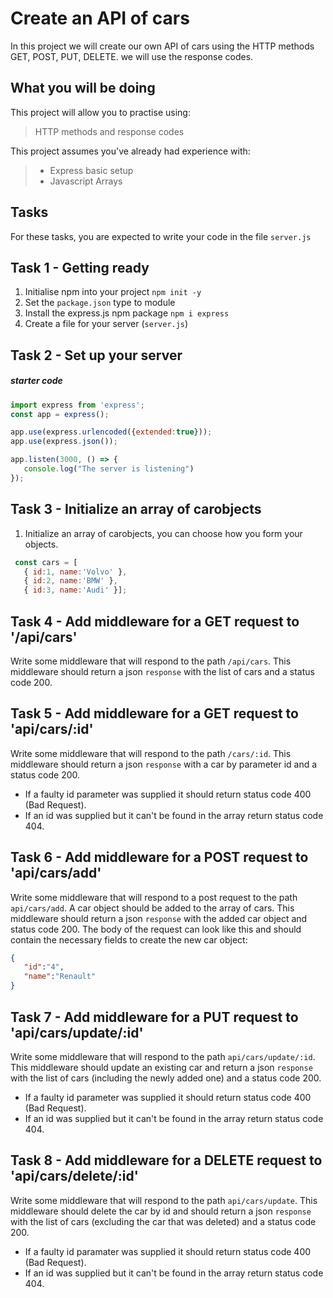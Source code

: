 # Create an API of cars 

In this project we will create our own API of cars using the HTTP methods GET, POST, PUT, DELETE.
we will use the response codes. 

## What you will be doing

This project will allow you to practise using:

> HTTP methods and response codes

This project assumes you've already had experience with:

> - Express basic setup
> - Javascript Arrays

## Tasks

For these tasks, you are expected to write your code in the file `server.js`


## Task 1 - Getting ready

1. Initialise npm into your project
   `npm init -y`
2. Set the `package.json` type to module
3. Install the express.js npm package
   `npm i express`
4. Create a file for your server (`server.js`)


## Task 2 - Set up your server

##### starter code
```javascript
import express from 'express';
const app = express();

app.use(express.urlencoded({extended:true}));
app.use(express.json());

app.listen(3000, () => {
   console.log("The server is listening") 
});
```

## Task 3 - Initialize an array of carobjects 

  1. Initialize an array of carobjects, you can choose how you form your objects. 
 ```javascript
  const cars = [ 
    { id:1, name:'Volvo' }, 
    { id:2, name:'BMW' },
    { id:3, name:'Audi' }];
   ```


## Task 4 - Add middleware for a GET request to '/api/cars'
Write some middleware that will respond to the path `/api/cars`. This middleware should return a json `response` with the list of cars and a status code 200. 


## Task 5 - Add middleware for a GET request to 'api/cars/:id'
Write some middleware that will respond to the path `/cars/:id`. This middleware should return a json `response` with a car by parameter id and a status code 200. 
- If a faulty id parameter was supplied it should return status code 400 (Bad Request). 
- If an id was supplied but it can't be found in the array return status code 404.

## Task 6 - Add middleware for a POST request to 'api/cars/add'
Write some middleware that will respond to a post request to the path `api/cars/add`. 
A car object should be added to the array of cars. This middleware should return a json `response` with the added car object and status code 200.  The body of the request can look like this and should contain the necessary fields to create the new car object: 
 ```json
{
    "id":"4",
    "name":"Renault"
}
 ```



## Task 7 - Add middleware for a PUT request to 'api/cars/update/:id'
Write some middleware that will respond to the path `api/cars/update/:id`. This middleware should update an existing car and return a json `response` with the list of cars (including the newly added one) and a status code 200. 

- If a faulty id parameter was supplied it should return status code 400 (Bad Request). 
- If an id was supplied but it can't be found in the array return status code 404.

## Task 8 - Add middleware for a DELETE request to 'api/cars/delete/:id'
Write some middleware that will respond to the path `api/cars/update`. This middleware should delete the car by id and should return a json `response` with the list of cars (excluding the car that was deleted) and a status code 200.

- If a faulty id paramater was supplied it should return status code 400 (Bad Request). 
- If an id was supplied but it can't be found in the array return status code 404.








